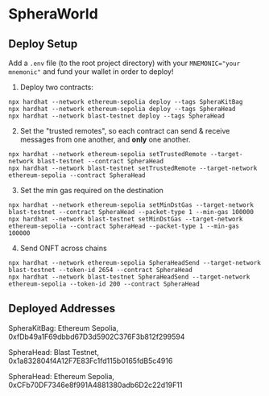 # SpheraWorld

## Deploy Setup

Add a `.env` file (to the root project directory) with your `MNEMONIC="your mnemonic"` and fund your wallet in order to deploy!

1. Deploy two contracts:

```shell
npx hardhat --network ethereum-sepolia deploy --tags SpheraKitBag
npx hardhat --network ethereum-sepolia deploy --tags SpheraHead
npx hardhat --network blast-testnet deploy --tags SpheraHead
```

2. Set the "trusted remotes", so each contract can send & receive messages from one another, and **only** one another.

```shell
npx hardhat --network ethereum-sepolia setTrustedRemote --target-network blast-testnet --contract SpheraHead
npx hardhat --network blast-testnet setTrustedRemote --target-network ethereum-sepolia --contract SpheraHead
```

3. Set the min gas required on the destination

```shell
npx hardhat --network ethereum-sepolia setMinDstGas --target-network blast-testnet --contract SpheraHead --packet-type 1 --min-gas 100000
npx hardhat --network blast-testnet setMinDstGas --target-network ethereum-sepolia --contract SpheraHead --packet-type 1 --min-gas 100000
```

4. Send ONFT across chains

```shell
npx hardhat --network ethereum-sepolia SpheraHeadSend --target-network blast-testnet --token-id 2654 --contract SpheraHead
npx hardhat --network blast-testnet SpheraHeadSend --target-network ethereum-sepolia --token-id 200 --contract SpheraHead
```

## Deployed Addresses

SpheraKitBag: Ethereum Sepolia, 0xfDb49a1F69dbbd67D3d5902C376F3b812f299594

SpheraHead: Blast Testnet, 0x1a832804f4A12F7E83Fc1fd115b0165fdB5c4916

SpheraHead: Ethereum Sepolia, 0xCFb70DF7346e8f991A4881380adb6D2c22d19F11
